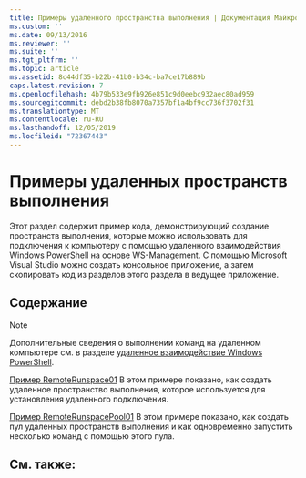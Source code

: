 ```yaml
---
title: Примеры удаленного пространства выполнения | Документация Майкрософт
ms.custom: ''
ms.date: 09/13/2016
ms.reviewer: ''
ms.suite: ''
ms.tgt_pltfrm: ''
ms.topic: article
ms.assetid: 8c44df35-b22b-41b0-b34c-ba7ce17b889b
caps.latest.revision: 7
ms.openlocfilehash: 4b79b533e9fb926e851c9d0eebc932aec80ad959
ms.sourcegitcommit: debd2b38fb8070a7357bf1a4bf9cc736f3702f31
ms.translationtype: MT
ms.contentlocale: ru-RU
ms.lasthandoff: 12/05/2019
ms.locfileid: "72367443"
---
```

# <a name="remote-runspace-samples"></a>Примеры удаленных пространств выполнения

Этот раздел содержит пример кода, демонстрирующий создание пространств выполнения, которые можно использовать для подключения к компьютеру с помощью удаленного взаимодействия Windows PowerShell на основе WS-Management. С помощью Microsoft Visual Studio можно создать консольное приложение, а затем скопировать код из разделов этого раздела в ведущее приложение.

## <a name="in-this-section"></a>Содержание

> [!NOTE]
> Дополнительные сведения о выполнении команд на удаленном компьютере см. в разделе [удаленное взаимодействие Windows PowerShell](https://msdn.microsoft.com/en-us/library/ee706563(v=vs.85).aspx).

 [Пример RemoteRunspace01](./remoterunspace01-sample.md) В этом примере показано, как создать удаленное пространство выполнения, которое используется для установления удаленного подключения.

 [Пример RemoteRunspacePool01](./remoterunspacepool01-sample.md) В этом примере показано, как создать пул удаленных пространств выполнения и как одновременно запустить несколько команд с помощью этого пула.

## <a name="see-also"></a>См. также:
